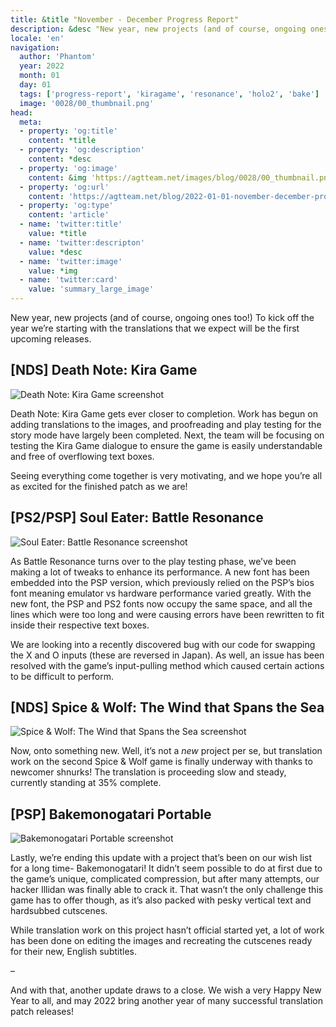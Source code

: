 ```yaml
---
title: &title "November - December Progress Report"
description: &desc "New year, new projects (and of course, ongoing ones too!) To kick off the year we’re starting with the translations that we expect will be the first upcoming releases."
locale: 'en'
navigation:
  author: 'Phantom'
  year: 2022
  month: 01
  day: 01
  tags: ['progress-report', 'kiragame', 'resonance', 'holo2', 'bake']
  image: '0028/00_thumbnail.png'
head:
  meta:
  - property: 'og:title'
    content: *title
  - property: 'og:description'
    content: *desc
  - property: 'og:image'
    content: &img 'https://agtteam.net/images/blog/0028/00_thumbnail.png'
  - property: 'og:url'
    content: 'https://agtteam.net/blog/2022-01-01-november-december-progress-report'
  - property: 'og:type'
    content: 'article'
  - name: 'twitter:title'
    value: *title
  - name: 'twitter:descripton'
    value: *desc
  - name: 'twitter:image'
    value: *img
  - name: 'twitter:card'
    value: 'summary_large_image'
---
```


New year, new projects (and of course, ongoing ones too!) To kick off the year we’re starting with the translations that we expect will be the first upcoming releases.

## \[NDS\] Death Note: Kira Game

![Death Note: Kira Game screenshot](/images/blog/0028/672173082539130880_0.png)

Death Note: Kira Game gets ever closer to completion. Work has begun on adding translations to the images, and proofreading and play testing for the story mode have largely been completed. Next, the team will be focusing on testing the Kira Game dialogue to ensure the game is easily understandable and free of overflowing text boxes. 

Seeing everything come together is very motivating, and we hope you’re all as excited for the finished patch as we are!  


## \[PS2/PSP\] Soul Eater: Battle Resonance

![Soul Eater: Battle Resonance screenshot](/images/blog/0028/672173082539130880_1.png)

As Battle Resonance turns over to the play testing phase, we’ve been making a lot of tweaks to enhance its performance. A new font has been embedded into the PSP version, which previously relied on the PSP’s bios font meaning emulator vs hardware performance varied greatly. With the new font, the PSP and PS2 fonts now occupy the same space, and all the lines which were too long and were causing errors have been rewritten to fit inside their respective text boxes.  

We are looking into a recently discovered bug with our code for swapping the X and O inputs (these are reversed in Japan). As well, an issue has been resolved with the game’s input-pulling method which caused certain actions to be difficult to perform.  


## \[NDS\] Spice & Wolf: The Wind that Spans the Sea

![Spice & Wolf: The Wind that Spans the Sea screenshot](/images/blog/0028/672173082539130880_2.png)

Now, onto something new. Well, it’s not a _new_ project per se, but translation work on the second Spice & Wolf game is finally underway with thanks to newcomer shnurks! The translation is proceeding slow and steady, currently standing at 35% complete.


## \[PSP\] Bakemonogatari Portable

![Bakemonogatari Portable screenshot](/images/blog/0028/672173082539130880_3.png)

Lastly, we’re ending this update with a project that’s been on our wish list for a long time- Bakemonogatari! It didn’t seem possible to do at first due to the game’s unique, complicated compression, but after many attempts, our hacker Illidan was finally able to crack it. That wasn’t the only challenge this game has to offer though, as it’s also packed with pesky vertical text and hardsubbed cutscenes.

While translation work on this project hasn’t official started yet, a lot of work has been done on editing the images and recreating the cutscenes ready for their new, English subtitles.

–  

And with that, another update draws to a close. We wish a very Happy New Year to all, and may 2022 bring another year of many successful translation patch releases!
